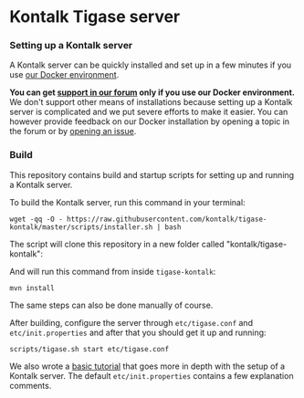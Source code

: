 Kontalk Tigase server
=====================

### Setting up a Kontalk server

A Kontalk server can be quickly installed and set up in a few minutes if you use
[our Docker environment](//github.com/kontalk/xmppserver-docker).

**You can get [support in our forum](https://forum.kontalk.org/) only if you use our Docker environment.**
We don't support other means of installations because setting up a Kontalk server is complicated and
we put severe efforts to make it easier. You can however provide feedback on our Docker installation
by opening a topic in the forum or by [opening an issue](//github.com/kontalk/xmppserver-docker/issues/new).

### Build

This repository contains build and startup scripts for setting up and running
a Kontalk server.

To build the Kontalk server, run this command in your terminal:

```
wget -qq -O - https://raw.githubusercontent.com/kontalk/tigase-kontalk/master/scripts/installer.sh | bash
```

The script will clone this repository in a new folder called "kontalk/tigase-kontalk":

And will run this command from inside `tigase-kontalk`:

```
mvn install
```

The same steps can also be done manually of course.

After building, configure the server through `etc/tigase.conf` and `etc/init.properties` and after that
you should get it up and running:

```
scripts/tigase.sh start etc/tigase.conf
```

We also wrote a [basic tutorial](docs/local-server-howto.md) that goes more in depth with the setup of a Kontalk server.
The default `etc/init.properties` contains a few explanation comments.
